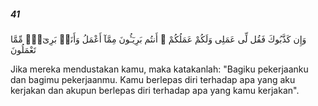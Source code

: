 ##### 41

<span class="ayah">وَإِن كَذَّبُوكَ فَقُل لِّى عَمَلِى وَلَكُمْ عَمَلُكُمْ ۖ أَنتُم بَرِيٓـُٔونَ مِمَّآ أَعْمَلُ وَأَنَا۠ بَرِىٓءٌۭ مِّمَّا تَعْمَلُونَ</span>

<span class="ayah_translation">Jika mereka mendustakan kamu, maka katakanlah: "Bagiku pekerjaanku dan bagimu pekerjaanmu. Kamu berlepas diri terhadap apa yang aku kerjakan dan akupun berlepas diri terhadap apa yang kamu kerjakan".</span>
